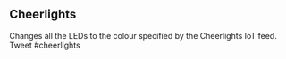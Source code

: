 ## Cheerlights

Changes all the LEDs to the colour specified by the Cheerlights IoT feed.  Tweet #cheerlights <colour>

